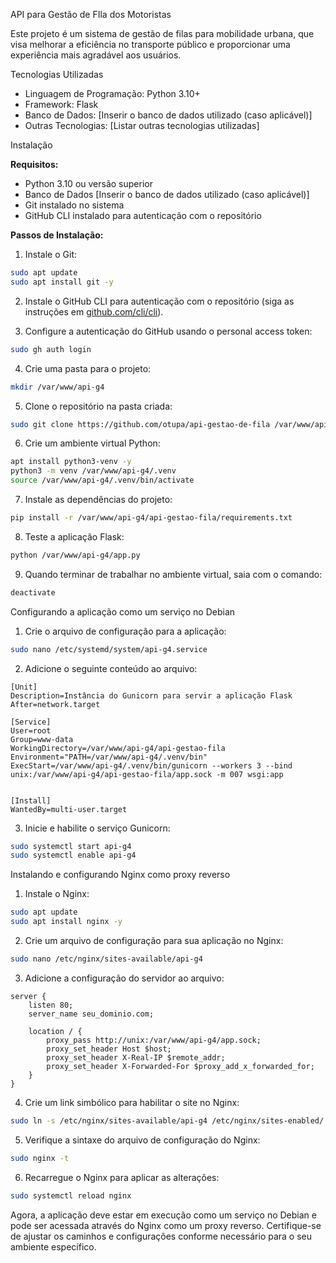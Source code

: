 API para Gestão de FIla dos Motoristas

Este projeto é um sistema de gestão de filas para mobilidade urbana, que visa melhorar a eficiência no transporte público e proporcionar uma experiência mais agradável aos usuários.

Tecnologias Utilizadas

- Linguagem de Programação: Python 3.10+
- Framework: Flask
- Banco de Dados: [Inserir o banco de dados utilizado (caso aplicável)]
- Outras Tecnologias: [Listar outras tecnologias utilizadas]

Instalação

**Requisitos:**

- Python 3.10 ou versão superior
- Banco de Dados [Inserir o banco de dados utilizado (caso aplicável)]
- Git instalado no sistema
- GitHub CLI instalado para autenticação com o repositório

**Passos de Instalação:**

1. Instale o Git:

```bash
sudo apt update
sudo apt install git -y
```

2. Instale o GitHub CLI para autenticação com o repositório (siga as instruções em [github.com/cli/cli](https://github.com/cli/cli/blob/trunk/docs/install_linux.md)).

3. Configure a autenticação do GitHub usando o personal access token:

```bash
sudo gh auth login
```

4. Crie uma pasta para o projeto:

```bash
mkdir /var/www/api-g4
```

5. Clone o repositório na pasta criada:

```bash
sudo git clone https://github.com/otupa/api-gestao-de-fila /var/www/api-g4
```

6. Crie um ambiente virtual Python:

```bash
apt install python3-venv -y
python3 -m venv /var/www/api-g4/.venv
source /var/www/api-g4/.venv/bin/activate
```

7. Instale as dependências do projeto:

```bash
pip install -r /var/www/api-g4/api-gestao-fila/requirements.txt 
```

8. Teste a aplicação Flask:

```bash
python /var/www/api-g4/app.py
```

9. Quando terminar de trabalhar no ambiente virtual, saia com o comando:

```bash
deactivate
```

Configurando a aplicação como um serviço no Debian

1. Crie o arquivo de configuração para a aplicação:

```bash
sudo nano /etc/systemd/system/api-g4.service
```

2. Adicione o seguinte conteúdo ao arquivo:

```plaintext
[Unit]
Description=Instância do Gunicorn para servir a aplicação Flask
After=network.target

[Service]
User=root
Group=www-data
WorkingDirectory=/var/www/api-g4/api-gestao-fila
Environment="PATH=/var/www/api-g4/.venv/bin"
ExecStart=/var/www/api-g4/.venv/bin/gunicorn --workers 3 --bind unix:/var/www/api-g4/api-gestao-fila/app.sock -m 007 wsgi:app


[Install]
WantedBy=multi-user.target
```

3. Inicie e habilite o serviço Gunicorn:

```bash
sudo systemctl start api-g4
sudo systemctl enable api-g4
```

Instalando e configurando Nginx como proxy reverso

1. Instale o Nginx:

```bash
sudo apt update
sudo apt install nginx -y
```

2. Crie um arquivo de configuração para sua aplicação no Nginx:

```bash
sudo nano /etc/nginx/sites-available/api-g4
```

3. Adicione a configuração do servidor ao arquivo:

```plaintext
server {
    listen 80;
    server_name seu_dominio.com;

    location / {
        proxy_pass http://unix:/var/www/api-g4/app.sock;
        proxy_set_header Host $host;
        proxy_set_header X-Real-IP $remote_addr;
        proxy_set_header X-Forwarded-For $proxy_add_x_forwarded_for;
    }
}
```

4. Crie um link simbólico para habilitar o site no Nginx:

```bash
sudo ln -s /etc/nginx/sites-available/api-g4 /etc/nginx/sites-enabled/
```

5. Verifique a sintaxe do arquivo de configuração do Nginx:

```bash
sudo nginx -t
```

6. Recarregue o Nginx para aplicar as alterações:

```bash
sudo systemctl reload nginx
```

Agora, a aplicação deve estar em execução como um serviço no Debian e pode ser acessada através do Nginx como um proxy reverso. Certifique-se de ajustar os caminhos e configurações conforme necessário para o seu ambiente específico.